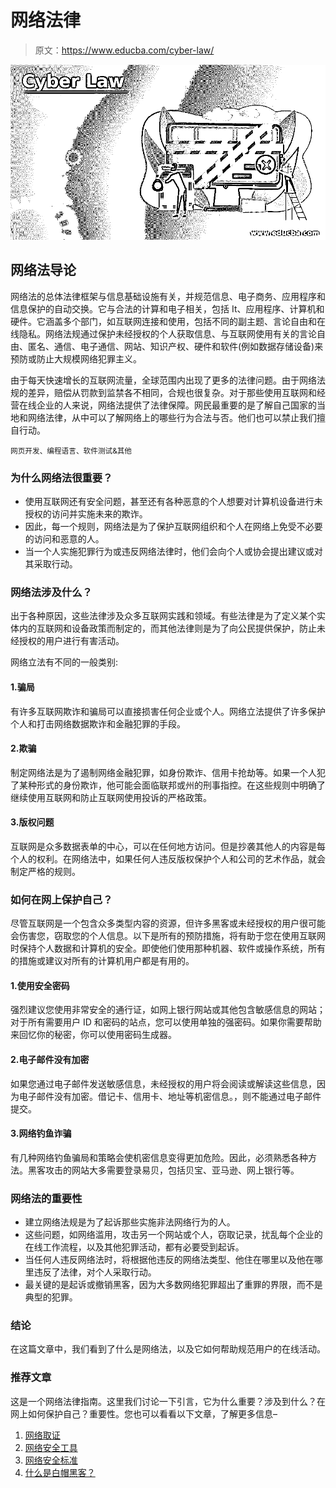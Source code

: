 # 网络法律

> 原文：<https://www.educba.com/cyber-law/>

![Cyber Law](img/1e92c80d25242e5954e2f1779d936382.png)



## 网络法导论

网络法的总体法律框架与信息基础设施有关，并规范信息、电子商务、应用程序和信息保护的自动交换。它与合法的计算和电子相关，包括 It、应用程序、计算机和硬件。它涵盖多个部门，如互联网连接和使用，包括不同的副主题、言论自由和在线隐私。网络法规通过保护未经授权的个人获取信息、与互联网使用有关的言论自由、匿名、通信、电子通信、网站、知识产权、硬件和软件(例如数据存储设备)来预防或防止大规模网络犯罪主义。

由于每天快速增长的互联网流量，全球范围内出现了更多的法律问题。由于网络法规的差异，赔偿从罚款到监禁各不相同，合规也很复杂。对于那些使用互联网和经营在线企业的人来说，网络法提供了法律保障。网民最重要的是了解自己国家的当地和网络法律，从中可以了解网络上的哪些行为合法与否。他们也可以禁止我们擅自行动。

<small>网页开发、编程语言、软件测试&其他</small>

### 为什么网络法很重要？

*   使用互联网还有安全问题，甚至还有各种恶意的个人想要对计算机设备进行未授权的访问并实施未来的欺诈。
*   因此，每一个规则，网络法是为了保护互联网组织和个人在网络上免受不必要的访问和恶意的人。
*   当一个人实施犯罪行为或违反网络法律时，他们会向个人或协会提出建议或对其采取行动。

### 网络法涉及什么？

出于各种原因，这些法律涉及众多互联网实践和领域。有些法律是为了定义某个实体内的互联网和设备政策而制定的，而其他法律则是为了向公民提供保护，防止未经授权的用户进行有害活动。

网络立法有不同的一般类别:

#### 1.骗局

有许多互联网欺诈和骗局可以直接损害任何企业或个人。网络立法提供了许多保护个人和打击网络数据欺诈和金融犯罪的手段。

#### 2.欺骗

制定网络法是为了遏制网络金融犯罪，如身份欺诈、信用卡抢劫等。如果一个人犯了某种形式的身份欺诈，他可能会面临联邦或州的刑事指控。在这些规则中明确了继续使用互联网和防止互联网使用投诉的严格政策。

#### 3.版权问题

互联网是众多数据表单的中心，可以在任何地方访问。但是抄袭其他人的内容是每个人的权利。在网络法中，如果任何人违反版权保护个人和公司的艺术作品，就会制定严格的规则。

### 如何在网上保护自己？

尽管互联网是一个包含众多类型内容的资源，但许多黑客或未经授权的用户很可能会伤害您，窃取您的个人信息。以下是所有的预防措施，将有助于您在使用互联网时保持个人数据和计算机的安全。即使他们使用那种机器、软件或操作系统，所有的措施或建议对所有的计算机用户都是有用的。

#### 1.使用安全密码

强烈建议您使用非常安全的通行证，如网上银行网站或其他包含敏感信息的网站；对于所有需要用户 ID 和密码的站点，您可以使用单独的强密码。如果你需要帮助来回忆你的秘密，你可以使用密码生成器。

#### 2.电子邮件没有加密

如果您通过电子邮件发送敏感信息，未经授权的用户将会阅读或解读这些信息，因为电子邮件没有加密。借记卡、信用卡、地址等机密信息。，则不能通过电子邮件提交。

#### 3.网络钓鱼诈骗

有几种网络钓鱼骗局和策略会使机密信息变得更加危险。因此，必须熟悉各种方法。黑客攻击的网站大多需要登录易贝，包括贝宝、亚马逊、网上银行等。

### 网络法的重要性

*   建立网络法规是为了起诉那些实施非法网络行为的人。
*   这些问题，如网络滥用，攻击另一个网站或个人，窃取记录，扰乱每个企业的在线工作流程，以及其他犯罪活动，都有必要受到起诉。
*   当任何人违反网络法时，将根据他违反的网络法类型、他住在哪里以及他在哪里违反了法律，对个人采取行动。
*   最关键的是起诉或撤销黑客，因为大多数网络犯罪超出了重罪的界限，而不是典型的犯罪。

### 结论

在这篇文章中，我们看到了什么是网络法，以及它如何帮助规范用户的在线活动。

### 推荐文章

这是一个网络法律指南。这里我们讨论一下引言，它为什么重要？涉及到什么？在网上如何保护自己？重要性。您也可以看看以下文章，了解更多信息–

1.  [网络取证](https://www.educba.com/cyber-forensics/)
2.  [网络安全工具](https://www.educba.com/cyber-security-tools/)
3.  [网络安全标准](https://www.educba.com/cyber-security-standards/)
4.  [什么是白帽黑客？](https://www.educba.com/what-is-white-hat-hackers/)





